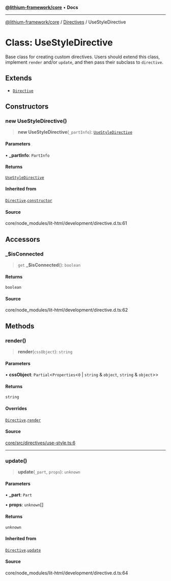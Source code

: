 [**@lithium-framework/core**](../../../README.md) • **Docs**

***

[@lithium-framework/core](../../../README.md) / [Directives](../README.md) / UseStyleDirective

# Class: UseStyleDirective

Base class for creating custom directives. Users should extend this class,
implement `render` and/or `update`, and then pass their subclass to
`directive`.

## Extends

- [`Directive`](Directive.md)

## Constructors

### new UseStyleDirective()

> **new UseStyleDirective**(`_partInfo`): [`UseStyleDirective`](UseStyleDirective.md)

#### Parameters

• **\_partInfo**: `PartInfo`

#### Returns

[`UseStyleDirective`](UseStyleDirective.md)

#### Inherited from

[`Directive`](Directive.md).[`constructor`](Directive.md#constructors)

#### Source

core/node\_modules/lit-html/development/directive.d.ts:61

## Accessors

### \_$isConnected

> `get` **\_$isConnected**(): `boolean`

#### Returns

`boolean`

#### Source

core/node\_modules/lit-html/development/directive.d.ts:62

## Methods

### render()

> **render**(`cssObject`): `string`

#### Parameters

• **cssObject**: `Partial`\<`Properties`\<`0` \| `string` & `object`, `string` & `object`\>\>

#### Returns

`string`

#### Overrides

[`Directive`](Directive.md).[`render`](Directive.md#render)

#### Source

[core/src/directives/use-style.ts:6](https://github.com/lithium-framework/core/blob/898b97575247d7f7aba321103f29e7e30cdcbc67/src/directives/use-style.ts#L6)

***

### update()

> **update**(`_part`, `props`): `unknown`

#### Parameters

• **\_part**: `Part`

• **props**: `unknown`[]

#### Returns

`unknown`

#### Inherited from

[`Directive`](Directive.md).[`update`](Directive.md#update)

#### Source

core/node\_modules/lit-html/development/directive.d.ts:64
